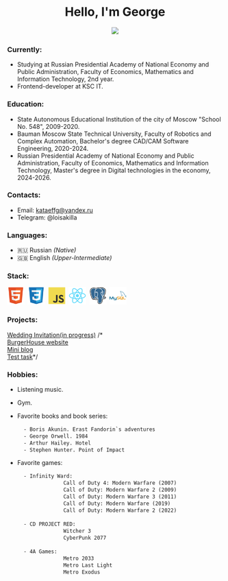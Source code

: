 <h1 align="center">
  Hello, I'm George
</h1>
<div id="header" align="center">
  <img src="https://media.giphy.com/media/YQitE4YNQNahy/giphy-downsized-large.gif" width="100"/>
</div>



### Currently:
- Studying at Russian Presidential Academy of National Economy and Public Administration, Faculty of Economics, Mathematics and Information Technology, 2nd year.
- Frontend-developer at KSC IT.

### Education:
- State Autonomous Educational Institution of the city of Moscow "School No. 548", 2009-2020.
-  Bauman Moscow State Technical University, Faculty of Robotics and Complex Automation, Bachelor's degree CAD/CAM Software Engineering, 2020-2024.
-  Russian Presidential Academy of National Economy and Public Administration, Faculty of Economics, Mathematics and Information Technology, Master's degree in Digital technologies in the economy, 2024-2026.

### Contacts:
- Email: kataeffg@yandex.ru
- Telegram: @loisakilla


### Languages:
- :ru: Russian *(Native)*
- :uk: English *(Upper-Intermediate)*


### Stack:
<div>
  <img src="https://github.com/devicons/devicon/blob/master/icons/html5/html5-original.svg" title="HTML" width="40" height="40" alt="HTML"/>&nbsp;
  <img src="https://github.com/devicons/devicon/blob/master/icons/css3/css3-original.svg" title="CSS" width="40" height="40" alt="CSS"/>&nbsp;
  <img src="https://github.com/devicons/devicon/blob/master/icons/javascript/javascript-original.svg" title="JavaScript" width="40" height="40" alt="JavaScript"/>&nbsp;
  <img src="https://github.com/devicons/devicon/blob/master/icons/react/react-original.svg" title="React" width="40" height="40" alt="React"/>&nbsp;
  <img src="https://github.com/devicons/devicon/blob/master/icons/postgresql/postgresql-original.svg" title="PostgreSQL" width="40" height="40" alt="PostgreSQL"/>&nbsp;
  <img src="https://github.com/devicons/devicon/blob/master/icons/mysql/mysql-original-wordmark.svg" title="MySQL" width="40" height="40" alt="MySQL"/>&nbsp;

</div>


### Projects:
  <div>
    <a href="https://github.com/loisakilla/wedding">Wedding Invitation(in progress)</a>
/*    <br> 
    <a href="https://loisakilla.github.io/burgers/">BurgerHouse website</a>
    <br>
    <a href="https://loisakilla.github.io/miniProject/">Mini blog</a>
    <br>
    <a href="https://loisakilla.github.io/sidebar-task/">Test task</a>*/
  </div>
    
           

### Hobbies:

- Listening music.
- Gym.
- Favorite books and book series:

        - Boris Akunin. Erast Fandorin`s adventures
        - George Orwell. 1984
        - Arthur Hailey. Hotel
        - Stephen Hunter. Point of Impact
        


- Favorite games:
    
        - Infinity Ward:  
                     Call of Duty 4: Modern Warfare (2007)
                     Call of Duty: Modern Warfare 2 (2009)
                     Call of Duty: Modern Warfare 3 (2011)
                     Call of Duty: Modern Warfare (2019)
                     Call of Duty: Modern Warfare 2 (2022)

        - CD PROJECT RED:
                     Witcher 3
                     CyberPunk 2077
    
        - 4A Games:
                     Metro 2033
                     Metro Last Light
                     Metro Exodus

